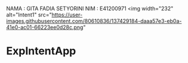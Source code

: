 NAMA : GITA FADIA SETYORINI
NIM : E41200971
<img width="232" alt="Intent1" src="https://user-images.githubusercontent.com/80610836/137429184-daaa57e3-eb0a-41e0-ac01-66223ee0d28c.png"
# ExpIntentApp
